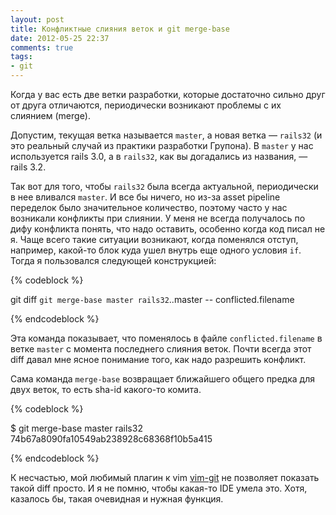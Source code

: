 ```yaml
---
layout: post
title: Конфликтные слияния веток и git merge-base
date: 2012-05-25 22:37
comments: true
tags: 
- git
---
```


Когда у вас есть две ветки разработки, которые достаточно сильно друг от друга отличаются, периодически возникают
проблемы с их слиянием (merge).

<!-- more -->

Допустим, текущая ветка называется `master`, а новая ветка — `rails32` (и это реальный случай из
практики разработки Групона). В `master` у нас используется rails 3.0, а в `rails32`, как вы догадались из названия, —
rails 3.2.

Так вот для того, чтобы `rails32` была всегда актуальной, периодически в нее вливался `master`. И все бы ничего, но из-за
asset pipeline переделок было значительное количество, поэтому часто у нас возникали конфликты при слиянии. У меня не
всегда получалось по дифу конфликта понять, что надо оставить, особенно когда код писал не я. Чаще всего такие ситуации
возникают, когда поменялся отступ, например, какой-то блок куда ушел внутрь еще одного условия `if`. Тогда я пользовался
следующей конструкцией:

{% codeblock %}

git diff `git merge-base master rails32`..master -- conflicted.filename

{% endcodeblock %}

Эта команда показывает, что поменялось в файле `conflicted.filename` в ветке `master` с момента последнего слияния веток.
Почти всегда этот diff давал мне ясное понимание того, как надо разрешить конфликт.

Сама команда `merge-base` возвращает ближайшего общего предка для двух веток, то есть sha-id какого-то комита.

{% codeblock %}

$ git merge-base master rails32
74b67a8090fa10549ab238928c68368f10b5a415

{% endcodeblock %}

К несчастью, мой любимый плагин к vim [vim-git](http://github.com/tpope/vim-git) не позволяет показать такой diff просто. И я
не помню, чтобы какая-то IDE умела это. Хотя, казалось бы, такая очевидная и нужная функция.
